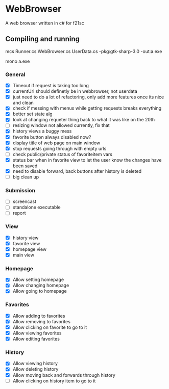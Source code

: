 # WebBrowser
A web browser written in c# for f21sc
## Compiling and running
mcs Runner.cs WebBrowser.cs UserData.cs -pkg:gtk-sharp-3.0 -out:a.exe

mono a.exe

### General
- [x] Timeout if request is taking too long
- [x] currentUrl should definetly be in webbrowser, not userdata
- [x] just need to do a lot of refactoring, only add more features once its nice and clean
- [x] check if messing with menus while getting requests breaks everything
- [x] better set state alg
- [x] look at changing requeter thing back to what it was like on the 20th
- [ ] resizing window not allowed currently, fix that 
- [x] history views a buggy mess
- [x] favorite button always disabled now?
- [x] display title of web page on main window
- [x] stop requests going through with empty urls
- [ ] check public/private status of favoriteitem vars
- [x] status bar when in favorite view to let the user know the changes have been saved
- [x] need to disable forward, back buttons after history is deleted
- [ ] big clean up

### Submission
- [ ] screencast
- [ ] standalone executable
- [ ] report

### View
- [x] history view
- [x] favorite view
- [x] homepage view
- [x] main view

### Homepage
- [x] Allow setting homepage
- [x] Allow changing homepage
- [x] Allow going to homepage

### Favorites
- [x] Allow adding to favorites
- [x] Allow removing to favorites
- [x] Allow clicking on favorite to go to it
- [x] Allow viewing favorites
- [x] Allow editing favorites

### History
- [x] Allow viewing history
- [x] Allow deleting history
- [x] Allow moving back and forwards through history
- [ ] Allow clicking on history item to go to it
